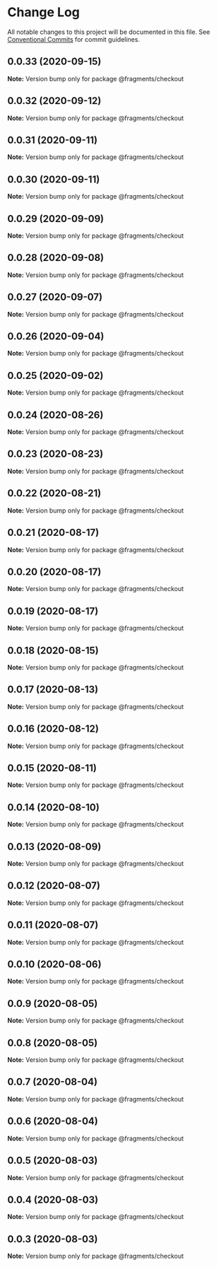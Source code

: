 # Change Log

All notable changes to this project will be documented in this file.
See [Conventional Commits](https://conventionalcommits.org) for commit guidelines.

## 0.0.33 (2020-09-15)

**Note:** Version bump only for package @fragments/checkout





## 0.0.32 (2020-09-12)

**Note:** Version bump only for package @fragments/checkout





## 0.0.31 (2020-09-11)

**Note:** Version bump only for package @fragments/checkout





## 0.0.30 (2020-09-11)

**Note:** Version bump only for package @fragments/checkout





## 0.0.29 (2020-09-09)

**Note:** Version bump only for package @fragments/checkout





## 0.0.28 (2020-09-08)

**Note:** Version bump only for package @fragments/checkout

## 0.0.27 (2020-09-07)

**Note:** Version bump only for package @fragments/checkout

## 0.0.26 (2020-09-04)

**Note:** Version bump only for package @fragments/checkout

## 0.0.25 (2020-09-02)

**Note:** Version bump only for package @fragments/checkout

## 0.0.24 (2020-08-26)

**Note:** Version bump only for package @fragments/checkout

## 0.0.23 (2020-08-23)

**Note:** Version bump only for package @fragments/checkout

## 0.0.22 (2020-08-21)

**Note:** Version bump only for package @fragments/checkout

## 0.0.21 (2020-08-17)

**Note:** Version bump only for package @fragments/checkout

## 0.0.20 (2020-08-17)

**Note:** Version bump only for package @fragments/checkout

## 0.0.19 (2020-08-17)

**Note:** Version bump only for package @fragments/checkout

## 0.0.18 (2020-08-15)

**Note:** Version bump only for package @fragments/checkout

## 0.0.17 (2020-08-13)

**Note:** Version bump only for package @fragments/checkout

## 0.0.16 (2020-08-12)

**Note:** Version bump only for package @fragments/checkout

## 0.0.15 (2020-08-11)

**Note:** Version bump only for package @fragments/checkout

## 0.0.14 (2020-08-10)

**Note:** Version bump only for package @fragments/checkout

## 0.0.13 (2020-08-09)

**Note:** Version bump only for package @fragments/checkout

## 0.0.12 (2020-08-07)

**Note:** Version bump only for package @fragments/checkout

## 0.0.11 (2020-08-07)

**Note:** Version bump only for package @fragments/checkout

## 0.0.10 (2020-08-06)

**Note:** Version bump only for package @fragments/checkout

## 0.0.9 (2020-08-05)

**Note:** Version bump only for package @fragments/checkout

## 0.0.8 (2020-08-05)

**Note:** Version bump only for package @fragments/checkout

## 0.0.7 (2020-08-04)

**Note:** Version bump only for package @fragments/checkout

## 0.0.6 (2020-08-04)

**Note:** Version bump only for package @fragments/checkout

## 0.0.5 (2020-08-03)

**Note:** Version bump only for package @fragments/checkout

## 0.0.4 (2020-08-03)

**Note:** Version bump only for package @fragments/checkout

## 0.0.3 (2020-08-03)

**Note:** Version bump only for package @fragments/checkout
